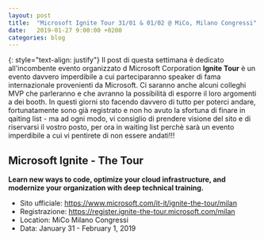 ```yaml
---
layout: post
title:  "Microsoft Ignite Tour 31/01 & 01/02 @ MiCo, Milano Congressi"
date:   2019-01-27 9:00:00 +0200
categories: blog
---
```

{: style="text-align: justify"}
Il post di questa settimana è dedicato all'incombente evento organizzato d Microsoft Corporation **Ignite Tour** è un evento davvero imperdibile a cui parteciparanno speaker di fama internazionale provenienti da Microsoft. Ci saranno anche alcuni colleghi MVP che parleranno e che avranno la possibilità di esporre il loro argomenti a dei booth. In questi giorni sto facendo davvero di tutto per poterci andare, fortunatamente sono già registrato e non ho avuto la sfortuna di finare in qaiting list - ma ad ogni modo, vi consiglio di prendere visione del sito e di riservarsi il vostro posto, per ora in waiting list perchè sarà un evento imperdibile a cui vi pentirete di non essere andati!!!  

## Microsoft Ignite - The Tour
**Learn new ways to code, optimize your cloud infrastructure, and modernize your organization with deep technical training.**

* Sito ufficiale: https://www.microsoft.com/it-it/ignite-the-tour/milan
* Registrazione: https://register.ignite-the-tour.microsoft.com/milan
* Location: MiCo Milano Congressi
* Data: January 31 - February 1, 2019